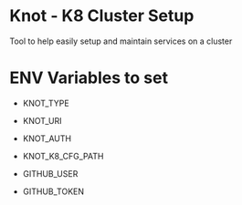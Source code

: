 # Knot - K8 Cluster Setup

Tool to help easily setup and maintain services on a cluster

# ENV Variables to set
* KNOT_TYPE
* KNOT_URI
* KNOT_AUTH
* KNOT_K8_CFG_PATH

* GITHUB_USER
* GITHUB_TOKEN

